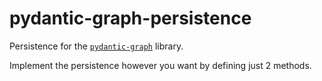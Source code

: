 # pydantic-graph-persistence

Persistence for the [`pydantic-graph`](https://pypi.org/project/pydantic-graph/) library.

Implement the persistence however you want by defining just 2 methods.
